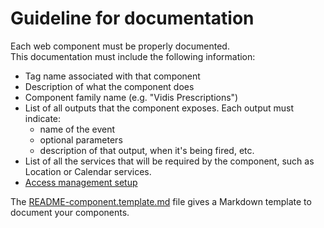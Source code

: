 # Guideline for documentation

Each web component must be properly documented.  
This documentation must include the following information:

- Tag name associated with that component
- Description of what the component does
- Component family name (e.g. "Vidis Prescriptions")
- List of all outputs that the component exposes. Each output must indicate:
  - name of the event
  - optional parameters
  - description of that output, when it's being fired, etc.
- List of all the services that will be required by the component, such as Location or Calendar services.
- [Access management setup](./19-access_management.md)

The [README-component.template.md](../README-component.template.md) file gives a Markdown template to document your 
components.
